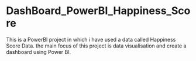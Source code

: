 # DashBoard_PowerBI_Happiness_Score
  This is a PowerBI project in which i have used a data called Happiness Score Data.
  the main focus of this project is data visualisation and create a dashboard 
  using Power BI.

